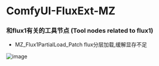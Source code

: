 # ComfyUI-FluxExt-MZ

### 和flux1有关的工具节点 (Tool nodes related to flux1)

+ MZ_Flux1PartialLoad_Patch flux分层加载,缓解显存不足

![image](https://github.com/user-attachments/assets/dc80f3c7-a17b-43c5-9db8-ac576592a188)
